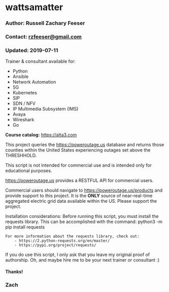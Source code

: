 # wattsamatter
### Author: Russell Zachary Feeser
### Contact: rzfeeser@gmail.com
### Updated: 2019-07-11

Trainer & consultant available for:
- Python
- Ansible
- Network Automation
- 5G
- Kubernetes
- SIP
- SDN / NFV
- IP Multimedia Subsystem (IMS)
- Avaya
- Wireshark
- Go

**Course catalog:** https://alta3.com

This project queries the https://poweroutage.us database and returns those counties within the United States
experiencing outages set above the THRESHHOLD.

This script is not intended for commercial use and is intended only for educational purposes.

https://poweroutage.us provides a RESTFUL API for commercial users.

Commercial users should navigate to https://poweroutage.us/products and provide support to this project. It is the
**ONLY** source of near-real-time aggregated electric grid data available within the US. Please support the project.

Installation considerations:
    Before running this script, you must install the requests library. This can be accomplished with the command:
        python3 -m pip install requests

    For more information about the requests library, check out:
        - https://2.python-requests.org/en/master/
        - https://pypi.org/project/requests/


If you do use this script, I only ask that you leave my original proof of authorship. Oh, and maybe hire me to be your
next trainer or consultant :)

#### Thanks!
### Zach
